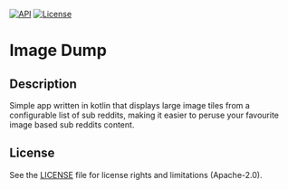 [![API](https://img.shields.io/badge/API-19%2B-blue.svg?style=flat)](https://android-arsenal.com/api?level=19) [![License](https://img.shields.io/badge/License-Apache%202.0-blue.svg)](https://opensource.org/licenses/Apache-2.0)

#  Image Dump

## Description
Simple app written in kotlin that displays large image tiles from a configurable list of sub reddits, making it easier to peruse your favourite image based sub reddits content.

## License
See the [LICENSE](LICENSE.md) file for license rights and limitations (Apache-2.0).
